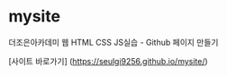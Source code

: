 # mysite
더조은아카데미 웹 HTML CSS JS실습 - Github 페이지 만들기


[사이트 바로가기] (https://seulgi9256.github.io/mysite/)

